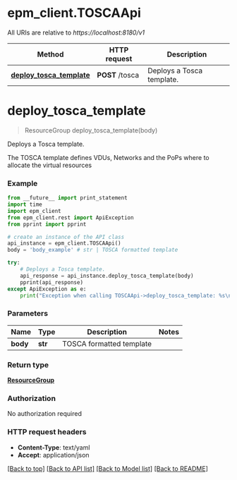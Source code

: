 # epm_client.TOSCAApi

All URIs are relative to *https://localhost:8180/v1*

Method | HTTP request | Description
------------- | ------------- | -------------
[**deploy_tosca_template**](TOSCAApi.md#deploy_tosca_template) | **POST** /tosca | Deploys a Tosca template.


# **deploy_tosca_template**
> ResourceGroup deploy_tosca_template(body)

Deploys a Tosca template.

The TOSCA template defines VDUs, Networks and the PoPs where to allocate the virtual resources

### Example 
```python
from __future__ import print_statement
import time
import epm_client
from epm_client.rest import ApiException
from pprint import pprint

# create an instance of the API class
api_instance = epm_client.TOSCAApi()
body = 'body_example' # str | TOSCA formatted template

try: 
    # Deploys a Tosca template.
    api_response = api_instance.deploy_tosca_template(body)
    pprint(api_response)
except ApiException as e:
    print("Exception when calling TOSCAApi->deploy_tosca_template: %s\n" % e)
```

### Parameters

Name | Type | Description  | Notes
------------- | ------------- | ------------- | -------------
 **body** | **str**| TOSCA formatted template | 

### Return type

[**ResourceGroup**](ResourceGroup.md)

### Authorization

No authorization required

### HTTP request headers

 - **Content-Type**: text/yaml
 - **Accept**: application/json

[[Back to top]](#) [[Back to API list]](../README.md#documentation-for-api-endpoints) [[Back to Model list]](../README.md#documentation-for-models) [[Back to README]](../README.md)

